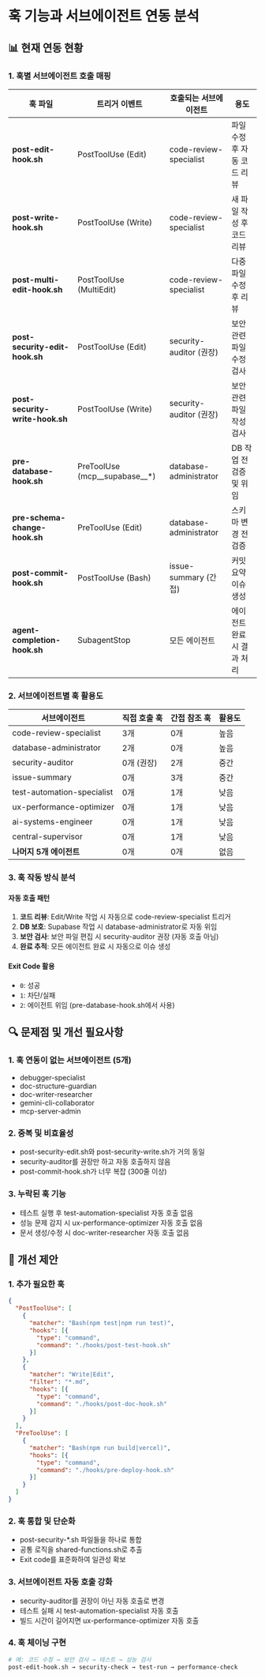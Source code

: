# 훅 기능과 서브에이전트 연동 분석

## 📊 현재 연동 현황

### 1. 훅별 서브에이전트 호출 매핑

| 훅 파일 | 트리거 이벤트 | 호출되는 서브에이전트 | 용도 |
|---------|-------------|-------------------|-----|
| **post-edit-hook.sh** | PostToolUse (Edit) | code-review-specialist | 파일 수정 후 자동 코드 리뷰 |
| **post-write-hook.sh** | PostToolUse (Write) | code-review-specialist | 새 파일 작성 후 코드 리뷰 |
| **post-multi-edit-hook.sh** | PostToolUse (MultiEdit) | code-review-specialist | 다중 파일 수정 후 리뷰 |
| **post-security-edit-hook.sh** | PostToolUse (Edit) | security-auditor (권장) | 보안 관련 파일 수정 검사 |
| **post-security-write-hook.sh** | PostToolUse (Write) | security-auditor (권장) | 보안 관련 파일 작성 검사 |
| **pre-database-hook.sh** | PreToolUse (mcp__supabase__*) | database-administrator | DB 작업 전 검증 및 위임 |
| **pre-schema-change-hook.sh** | PreToolUse (Edit) | database-administrator | 스키마 변경 전 검증 |
| **post-commit-hook.sh** | PostToolUse (Bash) | issue-summary (간접) | 커밋 요약 이슈 생성 |
| **agent-completion-hook.sh** | SubagentStop | 모든 에이전트 | 에이전트 완료 시 결과 처리 |

### 2. 서브에이전트별 훅 활용도

| 서브에이전트 | 직접 호출 훅 | 간접 참조 훅 | 활용도 |
|-------------|------------|------------|-------|
| code-review-specialist | 3개 | 0개 | 높음 |
| database-administrator | 2개 | 0개 | 높음 |
| security-auditor | 0개 (권장) | 2개 | 중간 |
| issue-summary | 0개 | 3개 | 중간 |
| test-automation-specialist | 0개 | 1개 | 낮음 |
| ux-performance-optimizer | 0개 | 1개 | 낮음 |
| ai-systems-engineer | 0개 | 1개 | 낮음 |
| central-supervisor | 0개 | 1개 | 낮음 |
| **나머지 5개 에이전트** | 0개 | 0개 | 없음 |

### 3. 훅 작동 방식 분석

#### 자동 호출 패턴
1. **코드 리뷰**: Edit/Write 작업 시 자동으로 code-review-specialist 트리거
2. **DB 보호**: Supabase 작업 시 database-administrator로 자동 위임
3. **보안 검사**: 보안 파일 편집 시 security-auditor 권장 (자동 호출 아님)
4. **완료 추적**: 모든 에이전트 완료 시 자동으로 이슈 생성

#### Exit Code 활용
- `0`: 성공
- `1`: 차단/실패
- `2`: 에이전트 위임 (pre-database-hook.sh에서 사용)

## 🔍 문제점 및 개선 필요사항

### 1. 훅 연동이 없는 서브에이전트 (5개)
- debugger-specialist
- doc-structure-guardian
- doc-writer-researcher
- gemini-cli-collaborator
- mcp-server-admin

### 2. 중복 및 비효율성
- post-security-edit.sh와 post-security-write.sh가 거의 동일
- security-auditor를 권장만 하고 자동 호출하지 않음
- post-commit-hook.sh가 너무 복잡 (300줄 이상)

### 3. 누락된 훅 기능
- 테스트 실행 후 test-automation-specialist 자동 호출 없음
- 성능 문제 감지 시 ux-performance-optimizer 자동 호출 없음
- 문서 생성/수정 시 doc-writer-researcher 자동 호출 없음

## 🚀 개선 제안

### 1. 추가 필요한 훅

```json
{
  "PostToolUse": [
    {
      "matcher": "Bash(npm test|npm run test)",
      "hooks": [{
        "type": "command",
        "command": "./hooks/post-test-hook.sh"
      }]
    },
    {
      "matcher": "Write|Edit",
      "filter": "*.md",
      "hooks": [{
        "type": "command",
        "command": "./hooks/post-doc-hook.sh"
      }]
    }
  ],
  "PreToolUse": [
    {
      "matcher": "Bash(npm run build|vercel)",
      "hooks": [{
        "type": "command",
        "command": "./hooks/pre-deploy-hook.sh"
      }]
    }
  ]
}
```

### 2. 훅 통합 및 단순화
- post-security-*.sh 파일들을 하나로 통합
- 공통 로직을 shared-functions.sh로 추출
- Exit code를 표준화하여 일관성 확보

### 3. 서브에이전트 자동 호출 강화
- security-auditor를 권장이 아닌 자동 호출로 변경
- 테스트 실패 시 test-automation-specialist 자동 호출
- 빌드 시간이 길어지면 ux-performance-optimizer 자동 호출

### 4. 훅 체이닝 구현
```bash
# 예: 코드 수정 → 보안 검사 → 테스트 → 성능 검사
post-edit-hook.sh → security-check → test-run → performance-check
```